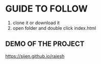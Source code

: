 # GUIDE TO FOLLOW 
<ol>
  <li>clone it or download it</li>
  <li>open folder and double click index.html</li>
</ol>


## DEMO OF THE PROJECT
https://sijen.github.io/rajesh
